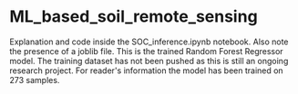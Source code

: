 # ML_based_soil_remote_sensing

Explanation and code inside the SOC_inference.ipynb notebook.
Also note the presence of a joblib file. This is the trained Random Forest Regressor model. The training dataset has not been pushed as this is still an ongoing research project. For reader's information the model has been trained on 273 samples.
